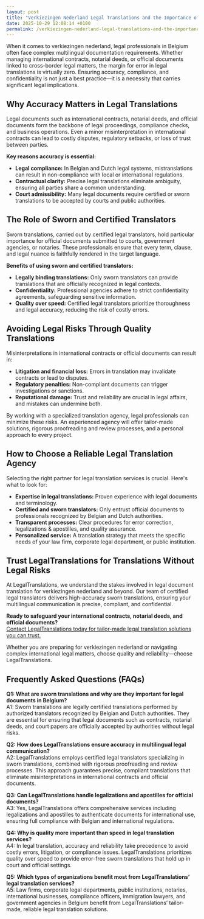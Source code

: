 ```yaml
---
layout: post
title: "Verkiezingen Nederland Legal Translations and the Importance of Accuracy in Legal Documents"
date: 2025-10-29 12:08:14 +0100
permalink: /verkiezingen-nederland-legal-translations-and-the-importance-of-accuracy-in-legal-documents/
---
```

When it comes to verkiezingen nederland, legal professionals in Belgium often face complex multilingual documentation requirements. Whether managing international contracts, notarial deeds, or official documents linked to cross-border legal matters, the margin for error in legal translations is virtually zero. Ensuring accuracy, compliance, and confidentiality is not just a best practice—it is a necessity that carries significant legal implications.

## Why Accuracy Matters in Legal Translations

Legal documents such as international contracts, notarial deeds, and official documents form the backbone of legal proceedings, compliance checks, and business operations. Even a minor misinterpretation in international contracts can lead to costly disputes, regulatory setbacks, or loss of trust between parties.

**Key reasons accuracy is essential:**
- **Legal compliance:** In Belgian and Dutch legal systems, mistranslations can result in non-compliance with local or international regulations.
- **Contractual clarity:** Precise legal translations eliminate ambiguity, ensuring all parties share a common understanding.
- **Court admissibility:** Many legal documents require certified or sworn translations to be accepted by courts and public authorities.

## The Role of Sworn and Certified Translators

Sworn translations, carried out by certified legal translators, hold particular importance for official documents submitted to courts, government agencies, or notaries. These professionals ensure that every term, clause, and legal nuance is faithfully rendered in the target language.

**Benefits of using sworn and certified translators:**
- **Legally binding translations:** Only sworn translators can provide translations that are officially recognized in legal contexts.
- **Confidentiality:** Professional agencies adhere to strict confidentiality agreements, safeguarding sensitive information.
- **Quality over speed:** Certified legal translators prioritize thoroughness and legal accuracy, reducing the risk of costly errors.

## Avoiding Legal Risks Through Quality Translations

Misinterpretations in international contracts or official documents can result in:
- **Litigation and financial loss:** Errors in translation may invalidate contracts or lead to disputes.
- **Regulatory penalties:** Non-compliant documents can trigger investigations or sanctions.
- **Reputational damage:** Trust and reliability are crucial in legal affairs, and mistakes can undermine both.

By working with a specialized translation agency, legal professionals can minimize these risks. An experienced agency will offer tailor-made solutions, rigorous proofreading and review processes, and a personal approach to every project.

## How to Choose a Reliable Legal Translation Agency

Selecting the right partner for legal translation services is crucial. Here's what to look for:
- **Expertise in legal translations:** Proven experience with legal documents and terminology.
- **Certified and sworn translators:** Only entrust official documents to professionals recognized by Belgian and Dutch authorities.
- **Transparent processes:** Clear procedures for error correction, legalizations & apostilles, and quality assurance.
- **Personalized service:** A translation strategy that meets the specific needs of your law firm, corporate legal department, or public institution.

## Trust LegalTranslations for Translations Without Legal Risks

At LegalTranslations, we understand the stakes involved in legal document translation for verkiezingen nederland and beyond. Our team of certified legal translators delivers high-accuracy sworn translations, ensuring your multilingual communication is precise, compliant, and confidential.

**Ready to safeguard your international contracts, notarial deeds, and official documents?**  
[Contact LegalTranslations today for tailor-made legal translation solutions you can trust.](https://www.legaltranslations.be/)

Whether you are preparing for verkiezingen nederland or navigating complex international legal matters, choose quality and reliability—choose LegalTranslations.

## Frequently Asked Questions (FAQs)

**Q1: What are sworn translations and why are they important for legal documents in Belgium?**  
A1: Sworn translations are legally certified translations performed by authorized translators recognized by Belgian and Dutch authorities. They are essential for ensuring that legal documents such as contracts, notarial deeds, and court papers are officially accepted by authorities without legal risks.

**Q2: How does LegalTranslations ensure accuracy in multilingual legal communication?**  
A2: LegalTranslations employs certified legal translators specializing in sworn translations, combined with rigorous proofreading and review processes. This approach guarantees precise, compliant translations that eliminate misinterpretations in international contracts and official documents.

**Q3: Can LegalTranslations handle legalizations and apostilles for official documents?**  
A3: Yes, LegalTranslations offers comprehensive services including legalizations and apostilles to authenticate documents for international use, ensuring full compliance with Belgian and international regulations.

**Q4: Why is quality more important than speed in legal translation services?**  
A4: In legal translation, accuracy and reliability take precedence to avoid costly errors, litigation, or compliance issues. LegalTranslations prioritizes quality over speed to provide error-free sworn translations that hold up in court and official settings.

**Q5: Which types of organizations benefit most from LegalTranslations’ legal translation services?**  
A5: Law firms, corporate legal departments, public institutions, notaries, international businesses, compliance officers, immigration lawyers, and government agencies in Belgium benefit from LegalTranslations’ tailor-made, reliable legal translation solutions.

<script type="application/ld+json">
{
  "@context": "https://schema.org",
  "@type": "BlogPosting",
  "headline": "Verkiezingen Nederland Legal Translations and the Importance of Accuracy in Legal Documents",
  "description": "Explore the critical role of sworn translations and certified legal translators in Belgium for accurate, compliant legal document translation related to verkiezingen nederland, international contracts, and official documents.",
  "author": {
    "@type": "Person",
    "name": "LegalTranslations"
  },
  "publisher": {
    "@type": "Organization",
    "name": "LegalTranslations",
    "url": "https://www.legaltranslations.be/"
  },
  "datePublished": "2024-06-21",
  "mainEntityOfPage": {
    "@type": "WebPage",
    "@id": "https://www.legaltranslations.be/blog/verkiezingen-nederland-legal-translations-accuracy"
  },
  "keywords": "Sworn translations, Legal translations, Multilingual communication, International contracts, Notarial deeds, Official documents, Legalizations & apostilles, Proofreading and review, Translation strategy, Translation agency, Quality over speed, Tailor-made solutions, Personal approach, Trust & reliability, Translations without legal risks, Error correction, Misinterpretations in international contracts, Legal translation services, Certified legal translators, Accurate legal document translation, Belgium"
}
</script>

<script type="application/ld+json">
{
  "@context": "https://schema.org",
  "@type": "FAQPage",
  "mainEntity": [
    {
      "@type": "Question",
      "name": "What are sworn translations and why are they important for legal documents in Belgium?",
      "acceptedAnswer": {
        "@type": "Answer",
        "text": "Sworn translations are legally certified translations performed by authorized translators recognized by Belgian and Dutch authorities. They are essential for ensuring that legal documents such as contracts, notarial deeds, and court papers are officially accepted by authorities without legal risks."
      }
    },
    {
      "@type": "Question",
      "name": "How does LegalTranslations ensure accuracy in multilingual legal communication?",
      "acceptedAnswer": {
        "@type": "Answer",
        "text": "LegalTranslations employs certified legal translators specializing in sworn translations, combined with rigorous proofreading and review processes. This approach guarantees precise, compliant translations that eliminate misinterpretations in international contracts and official documents."
      }
    },
    {
      "@type": "Question",
      "name": "Can LegalTranslations handle legalizations and apostilles for official documents?",
      "acceptedAnswer": {
        "@type": "Answer",
        "text": "Yes, LegalTranslations offers comprehensive services including legalizations and apostilles to authenticate documents for international use, ensuring full compliance with Belgian and international regulations."
      }
    },
    {
      "@type": "Question",
      "name": "Why is quality more important than speed in legal translation services?",
      "acceptedAnswer": {
        "@type": "Answer",
        "text": "In legal translation, accuracy and reliability take precedence to avoid costly errors, litigation, or compliance issues. LegalTranslations prioritizes quality over speed to provide error-free sworn translations that hold up in court and official settings."
      }
    },
    {
      "@type": "Question",
      "name": "Which types of organizations benefit most from LegalTranslations’ legal translation services?",
      "acceptedAnswer": {
        "@type": "Answer",
        "text": "Law firms, corporate legal departments, public institutions, notaries, international businesses, compliance officers, immigration lawyers, and government agencies in Belgium benefit from LegalTranslations’ tailor-made, reliable legal translation solutions."
      }
    }
  ]
}
</script>